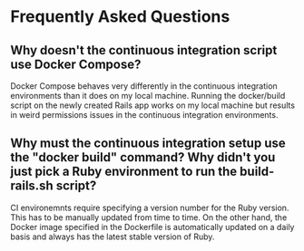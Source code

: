# Frequently Asked Questions

## Why doesn't the continuous integration script use Docker Compose?

Docker Compose behaves very differently in the continuous integration environments than it does on my local machine.  Running the docker/build script on the newly created Rails app works on my local machine but results in weird permissions issues in the continuous integration environments.

## Why must the continuous integration setup use the "docker build" command?  Why didn't you just pick a Ruby environment to run the build-rails.sh script?

CI environemnts require specifying a version number for the Ruby version.  This has to be manually updated from time to time.  On the other hand, the Docker image specified in the Dockerfile is automatically updated on a daily basis and always has the latest stable version of Ruby.

